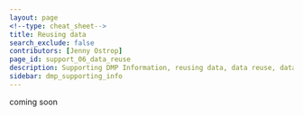 ```yaml
---
layout: page
<!--type: cheat_sheet-->
title: Reusing data
search_exclude: false
contributors: [Jenny Ostrop]
page_id: support_06_data_reuse
description: Supporting DMP Information, reusing data, data reuse, data re-use, pre-existing data
sidebar: dmp_supporting_info
---
```


coming soon